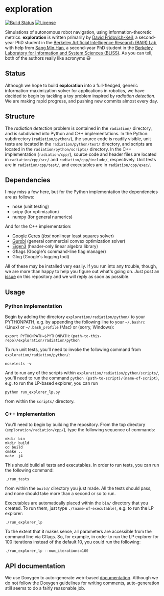 # exploration

[![Build Status](https://travis-ci.org/dfridovi/exploration.svg?branch=master)](https://travis-ci.org/dfridovi/exploration)
[![License](https://img.shields.io/badge/license-BSD-blue.svg)](https://github.com/dfridovi/exploration/blob/master/LICENSE)

Simulations of autonomous robot navigation, using information-theoretic metrics. **exploration** is written primarily by [David Fridovich-Keil](http://people.eecs.berkeley.edu/~dfk/), a second-year PhD student in the [Berkeley Artificial Intelligence Research (BAIR) Lab](http://bair.berkeley.edu), with help from [Sang Min Han](http://people.eecs.berkeley.edu/~smhan/), a second-year PhD student in the [Berkeley Laboratory for Information and System Sciences (BLISS)](http://wifo.eecs.berkeley.edu). As you can tell, both of the authors really like acronyms :smiley:

## Status
Although we hope to build **exploration** into a full-fledged, generic information-maximization solver for applications in robotics, we have decided to begin by tackling a toy problem inspired by _radiation detection_. We are making rapid progress, and pushing new commits almost every day.

## Structure
The _radiation detection_ problem is contained in the `radiation/` directory, and is subdivided into Python and C++ implementations. In the Python subdirectory (`radiation/python/`), the source code is readily visible, unit tests are located in the `radiation/python/test/` directory, and scripts are located in the `radiation/python/scripts/` directory. In the C++ implementation (`radiation/cpp/`), source code and header files are located in `radiation/cpp/src/` and `radiation/cpp/include/`, respectively. Unit tests are in `radiation/cpp/test/`, and executables are in `radiation/cpp/exec/`.

## Dependencies
I may miss a few here, but for the Python implementation the dependencies are as follows:

* nose (unit testing)
* scipy (for optimization)
* numpy (for general numerics)

And for the C++ implementation:

* [Google Ceres](http://ceres-solver.org) (_fast_ nonlinear least squares solver)
* [Gurobi](http://www.gurobi.com) (general commercial convex optimization solver)
* [Eigen3](http://eigen.tuxfamily.org/dox/) (header-only linear algebra library)
* Gflags (Google's command-line flag manager)
* Glog (Google's logging tool)

All of these may be installed very easily. If you run into any trouble, though, we are more than happy to help you figure out what's going on. Just post an [issue](https://github.com/dfridovi/exploration/issues) on this repository and we will reply as soon as possible.

## Usage
### Python implementation
Begin by adding the directory `exploration/radiation/python/` to your PYTHONPATH, e.g. by appending the following line to your `~/.bashrc` (Linux) or `~/.bash_profile` (Mac) or (sorry, Windows):

```
export PYTHONPATH=$PYTHONPATH:(path-to-this-repo)/exploration/radiation/python
```

To run unit tests, you'll need to invoke the following command from `exploration/radiation/python/`:

```
nosetests -v
```

And to run any of the scripts within `exploration/radiation/python/scripts/`, you'll need to run the command `python (path-to-script)/(name-of-script)`, e.g. to run the LP-based explorer, you can run

```
python run_explorer_lp.py
```

from within the `scripts/` directory.

### C++ implementation
You'll need to begin by building the repository. From the top directory (`exploration/radiation/cpp/`), type the following sequence of commands:

```
mkdir bin
mkdir build
cd build
cmake ..
make -j4
```

This should build all tests and executables. In order to run tests, you can run the following command:

```
./run_tests
```

from within the `build/` directory you just made. All the tests should pass, and none should take more than a second or so to run.

Executables are automatically placed within the `bin/` directory that you created. To run them, just type `./(name-of-executable)`, e.g. to run the LP explorer:

```
./run_explorer_lp
```

To the extent that it makes sense, all parameters are accessible from the command line via Gflags. So, for example, in order to run the LP explorer for 100 iterations instead of the default 10, you could run the following:

```
./run_explorer_lp --num_iterations=100
```

## API documentation
We use Doxygen to auto-generate web-based [documentation](https://dfridovi.github.io/exploration/radiation/cpp/documentation/html/). Although we do not follow the Doxygen guidelines for writing comments, auto-generation still seems to do a fairly reasonable job.
